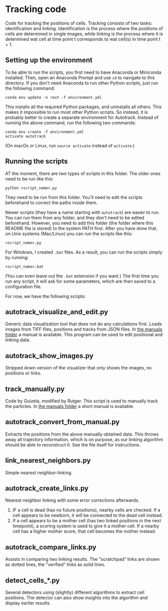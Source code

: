 Tracking code
=============

Code for tracking the positions of cells. Tracking consists of two tasks: identification and linking. Identification
is the process where the positions of cells are determined in single images, while linking is the process where it is
determined wat cell at time point t corresponds to wat cell(s) in time point t + 1.


Setting up the environment
--------------------------
To be able to run the scripts, you first need to have Anaconda or Miniconda installed. Then, open an Anaconda Prompt and use `cd` to navigate to this directory. If you don't need Anaconda to run other Python scripts, just run the following command:

    conda env update -n root -f environment.yml

This installs all the required Python packages, and uninstalls all others. This makes it impossible to run most other Python scripts. So instead, it is probably better to create a separate environment for Autotrack. Instead of running the above command, run the following two commands:

    conda env create -f environment.yml
    activate autotrack

(On macOs or Linux, run `source activate` instead of `activate`.)


Running the scripts
-------------------

AT the moment, there are two types of scripts in this folder. The older ones need to be run like this:

    python <script_name>.py

They need to be run from this folder. You'll need to edit the scripts beforehand to correct the paths
inside them.

Newer scripts (they have a name starting with `autotrack`) are easier to run. You can run them from any
folder, and they don't need to be edited beforehand. However, you need to add this folder (the folder where
this README file is stored) to the system PATH first. After you have done that, on Unix systems (Mac/Linux)
you can run the scripts like this:

    <script_name>.py

For Windows, I created `.bat` files. As a result, you can run the scripts simply by running:

    <script_name>.bat

(You can even leave out the `.bat` extension if you want.) The first time you run any script, it will ask
for some parameters, which are then saved to a configuration file.
   
For now, we have the following scripts:


autotrack_visualize_and_edit.py
-------------------------------
Generic data visualization tool that does not do any calculations first. Loads images from TIFF files, positions and
tracks from JSON files. In [the manuals folder](manuals/VISUALIZER.md) a manual is available. This program can be used
to edit positional and linking data.


autotrack_show_images.py
------------------------
Stripped down version of the visualizer that only shows the images, no positions or links.


track_manually.py
-----------------
Code by Guizela, modified by Rutger. This script is used to manually track the particles. In
[the manuals folder](manuals/TRACK_MANUALLY.md) a short manual is available.


autotrack_convert_from_manual.py
--------------------------------
Extracts the positions from the above manually obtained data. This throws away all trajectory information, which is on
purpose, as our linking algorithm should be able to reconstruct it. See the file itself for instructions.


link_nearest_neighbors.py
-------------------------
Simple nearest neighbor-linking.


autotrack_create_links.py
-------------------------
Nearest neighbor linking with some error corrections afterwards.

1. IF a cell is dead (has no future positions), nearby cells are checked. If a cell appears to be newborn, it will
   be connected to the dead cell instead.
2. If a cell appears to be a mother cell (has two linked positions in the next timepoint), a scoring system is used to
   give it a mother cell. If a nearby cell has a higher mother score, that cell becomes the mother instead.


autotrack_compare_links.py
--------------------------
Assists in comparing two linking results. The "scratchpad" links are shown as dotted lines, the "verified" links as
solid lines.


detect_cells_*.py
-----------------
Several detectors using (slightly) different algorithms to extract cell positions. The detector can also show insights
into the algorithm and display earlier results.
